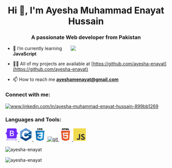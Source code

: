 <h1 align="center">Hi 👋, I'm Ayesha Muhammad Enayat Hussain</h1>
<h3 align="center">A passionate Web developer from Pakistan</h3>
<img align="right" width="300px" src="https://media.tenor.com/QVC1Nmb9TwUAAAAi/coding.gif">

- 🌱 I’m currently learning **JavaScript**

- 👨‍💻 All of my projects are available at [https://github.com/ayesha-enayat](https://github.com/ayesha-enayat)

- 📫 How to reach me **ayeshamenayat@gmail.com**

<h3 align="left">Connect with me:</h3>
<p align="left">
<a href="https://linkedin.com/in/ayesha-muhammad-enayat-hussain-899bb1269" target="blank"><img align="center" src="https://raw.githubusercontent.com/rahuldkjain/github-profile-readme-generator/master/src/images/icons/Social/linked-in-alt.svg" alt="www.linkedin.com/in/ayesha-muhammad-enayat-hussain-899bb1269" height="30" width="40" /></a>
</p>

<h3 align="left">Languages and Tools:</h3>
<p align="left"> <a href="https://getbootstrap.com" target="_blank" rel="noreferrer"> <img src="https://raw.githubusercontent.com/devicons/devicon/master/icons/bootstrap/bootstrap-plain-wordmark.svg" alt="bootstrap" width="40" height="40"/> </a> <a href="https://www.w3schools.com/cpp/" target="_blank" rel="noreferrer"> <img src="https://raw.githubusercontent.com/devicons/devicon/master/icons/cplusplus/cplusplus-original.svg" alt="cplusplus" width="40" height="40"/> </a> <a href="https://www.w3schools.com/css/" target="_blank" rel="noreferrer"> <img src="https://raw.githubusercontent.com/devicons/devicon/master/icons/css3/css3-original-wordmark.svg" alt="css3" width="40" height="40"/> </a> <a href="https://git-scm.com/" target="_blank" rel="noreferrer"> <img src="https://www.vectorlogo.zone/logos/git-scm/git-scm-icon.svg" alt="git" width="40" height="40"/> </a> <a href="https://www.w3.org/html/" target="_blank" rel="noreferrer"> <img src="https://raw.githubusercontent.com/devicons/devicon/master/icons/html5/html5-original-wordmark.svg" alt="html5" width="40" height="40"/> </a> <a href="https://developer.mozilla.org/en-US/docs/Web/JavaScript" target="_blank" rel="noreferrer"> <img src="https://raw.githubusercontent.com/devicons/devicon/master/icons/javascript/javascript-original.svg" alt="javascript" width="40" height="40"/> </a> </p>

<p><img align="center" src="https://github-readme-stats.vercel.app/api/top-langs?username=ayesha-enayat&show_icons=true&locale=en&layout=compact" alt="ayesha-enayat" /></p>

<p><img align="center" src="https://github-readme-streak-stats.herokuapp.com/?user=ayesha-enayat&" alt="ayesha-enayat" /></p>
